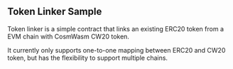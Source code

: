 ## Token Linker Sample

Token linker is a simple contract that links an existing ERC20 token from a EVM chain with CosmWasm CW20 token.

It currently only supports one-to-one mapping between ERC20 and CW20 token, but has the flexibility to support multiple chains.
